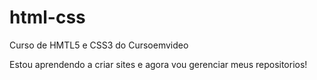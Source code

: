 # html-css
 Curso de HMTL5 e CSS3 do Cursoemvideo

 Estou aprendendo a criar sites e agora vou gerenciar meus repositorios!


